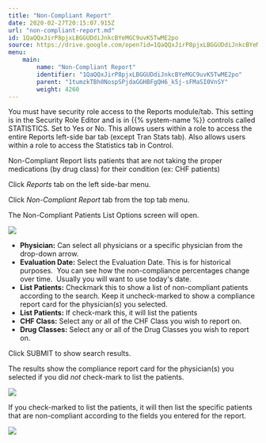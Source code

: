 ```yaml
---
title: "Non-Compliant Report"
date: 2020-02-27T20:15:07.915Z
url: "non-compliant-report.md"
id: 1QaQQxJirP8pjxLBGGUDdiJnkcBYeMGC9uvK5TwME2po
source: https://drive.google.com/open?id=1QaQQxJirP8pjxLBGGUDdiJnkcBYeMGC9uvK5TwME2po
menu:
    main:
        name: "Non-Compliant Report"
        identifier: "1QaQQxJirP8pjxLBGGUDdiJnkcBYeMGC9uvK5TwME2po"
        parent: "1tumzkTBh0NospSPjdaGGHBFgQH6_k5j-sFMaSI0VnSY"
        weight: 4260
---
```

You must have security role access to the Reports module/tab. This setting is in the Security Role Editor and is in {{% system-name %}} controls called STATISTICS. Set to Yes or No. This allows users within a role to access the entire Reports left-side bar tab (except Tran Stats tab). Also allows users within a role to access the Statistics tab in Control.

Non-Compliant Report lists patients that are not taking the proper medications (by drug class) for their condition (ex: CHF patients)

Click *Reports* tab on the left side-bar menu.

Click *Non-Compliant Report* tab from the top tab menu.

The Non-Compliant Patients List Options screen will open.

![](external_files/9db9ead553aaed7cca10b8badaf8a533.png)

* <strong>Physician:</strong> Can select all physicians or a specific physician from the drop-down arrow.
* <strong>Evaluation Date:</strong> Select the Evaluation Date. This is for historical purposes.  You can see how the non-compliance percentages change over time.  Usually you will want to use today's date.
* <strong>List Patients:</strong> Checkmark this to show a list of non-compliant patients according to the search. Keep it uncheck-marked to show a compliance report card for the physician(s) you selected.
* <strong>List Patients:</strong> If check-mark this, it will list the patients
* <strong>CHF Class:</strong> Select any or all of the CHF Class you wish to report on.
* <strong>Drug Classes:</strong> Select any or all of the Drug Classes you wish to report on.

Click SUBMIT to show search results.

The results show the compliance report card for the physician(s) you selected if you did *not* check-mark to list the patients.

![](external_files/871d6fd624053057346b7aaba5611df0.png)

If you check-marked to list the patients, it will then list the specific patients that are non-compliant according to the fields you entered for the report.

![](external_files/83ffa21fc20d3d7425660cb1b558ce67.png)

